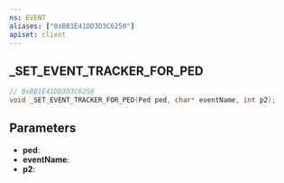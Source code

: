```yaml
---
ns: EVENT
aliases: ["0xBB1E41DD3D3C6250"]
apiset: client
---
```

## _SET_EVENT_TRACKER_FOR_PED

```c
// 0xBB1E41DD3D3C6250
void _SET_EVENT_TRACKER_FOR_PED(Ped ped, char* eventName, int p2);
```


## Parameters
* **ped**:
* **eventName**:
* **p2**: